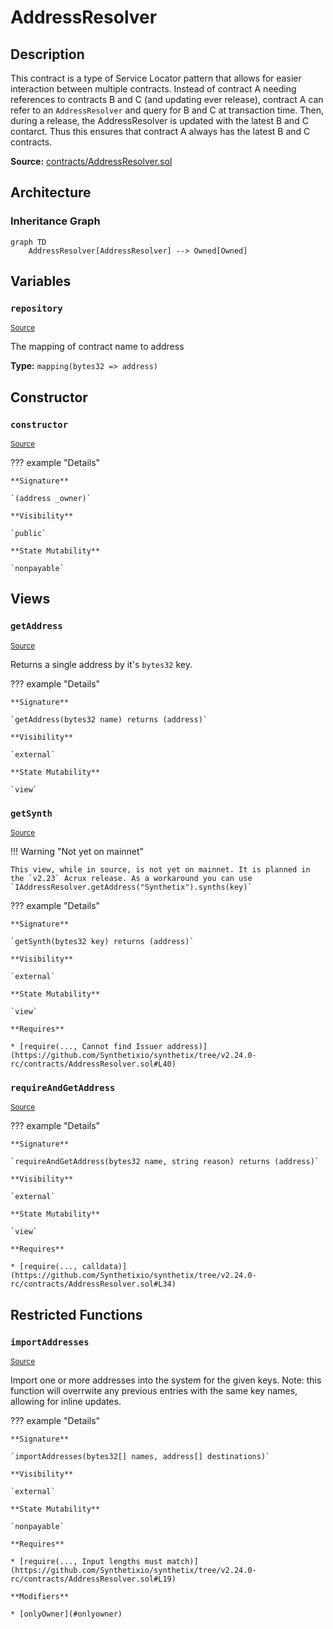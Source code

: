 # AddressResolver

## Description

This contract is a type of Service Locator pattern that allows for easier interaction between multiple contracts. Instead of contract A needing references to contracts B and C (and updating ever release), contract A can refer to an `AddressResolver` and query for B and C at transaction time. Then, during a release, the AddressResolver is updated with the latest B and C contarct. Thus this ensures that contract A always has the latest B and C contracts.

**Source:** [contracts/AddressResolver.sol](https://github.com/Synthetixio/synthetix/tree/v2.24.0-rc/contracts/AddressResolver.sol)

## Architecture

### Inheritance Graph

```mermaid
graph TD
    AddressResolver[AddressResolver] --> Owned[Owned]

```

## Variables

### `repository`

<sub>[Source](https://github.com/Synthetixio/synthetix/tree/v2.24.0-rc/contracts/AddressResolver.sol#L12)</sub>

The mapping of contract name to address

**Type:** `mapping(bytes32 => address)`

## Constructor

### `constructor`

<sub>[Source](https://github.com/Synthetixio/synthetix/tree/v2.24.0-rc/contracts/AddressResolver.sol#L14)</sub>

??? example "Details"

    **Signature**

    `(address _owner)`

    **Visibility**

    `public`

    **State Mutability**

    `nonpayable`

## Views

### `getAddress`

<sub>[Source](https://github.com/Synthetixio/synthetix/tree/v2.24.0-rc/contracts/AddressResolver.sol#L28)</sub>

Returns a single address by it's `bytes32` key.

??? example "Details"

    **Signature**

    `getAddress(bytes32 name) returns (address)`

    **Visibility**

    `external`

    **State Mutability**

    `view`

### `getSynth`

<sub>[Source](https://github.com/Synthetixio/synthetix/tree/v2.24.0-rc/contracts/AddressResolver.sol#L38)</sub>

!!! Warning "Not yet on mainnet"

    This view, while in source, is not yet on mainnet. It is planned in the `v2.23` Acrux release. As a workaround you can use `IAddressResolver.getAddress("Synthetix").synths(key)`

??? example "Details"

    **Signature**

    `getSynth(bytes32 key) returns (address)`

    **Visibility**

    `external`

    **State Mutability**

    `view`

    **Requires**

    * [require(..., Cannot find Issuer address)](https://github.com/Synthetixio/synthetix/tree/v2.24.0-rc/contracts/AddressResolver.sol#L40)

### `requireAndGetAddress`

<sub>[Source](https://github.com/Synthetixio/synthetix/tree/v2.24.0-rc/contracts/AddressResolver.sol#L32)</sub>

??? example "Details"

    **Signature**

    `requireAndGetAddress(bytes32 name, string reason) returns (address)`

    **Visibility**

    `external`

    **State Mutability**

    `view`

    **Requires**

    * [require(..., calldata)](https://github.com/Synthetixio/synthetix/tree/v2.24.0-rc/contracts/AddressResolver.sol#L34)

## Restricted Functions

### `importAddresses`

<sub>[Source](https://github.com/Synthetixio/synthetix/tree/v2.24.0-rc/contracts/AddressResolver.sol#L18)</sub>

Import one or more addresses into the system for the given keys. Note: this function will overrwite any previous entries with the same key names, allowing for inline updates.

??? example "Details"

    **Signature**

    `importAddresses(bytes32[] names, address[] destinations)`

    **Visibility**

    `external`

    **State Mutability**

    `nonpayable`

    **Requires**

    * [require(..., Input lengths must match)](https://github.com/Synthetixio/synthetix/tree/v2.24.0-rc/contracts/AddressResolver.sol#L19)

    **Modifiers**

    * [onlyOwner](#onlyowner)
